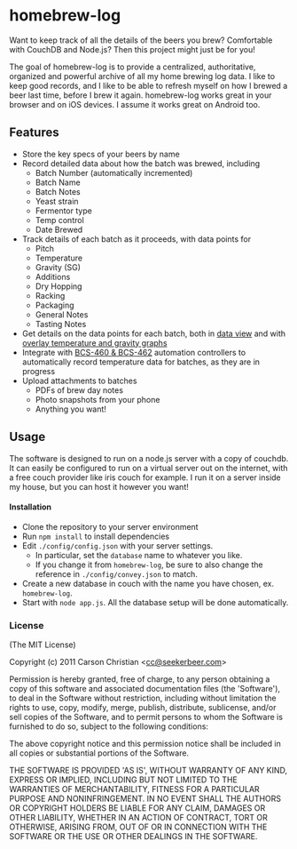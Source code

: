 # homebrew-log

Want to keep track of all the details of the beers you brew? Comfortable with CouchDB and Node.js? Then this project might just be for you!

The goal of homebrew-log is to provide a centralized, authoritative, organized and powerful archive of all my home brewing log data. I like to keep good records, and I like to be able to refresh myself on how I brewed a beer last time, before I brew it again. homebrew-log works great in your browser and on iOS devices. I assume it works great on Android too.

## Features

* Store the key specs of your beers by name
* Record detailed data about how the batch was brewed, including
	* Batch Number (automatically incremented)
	* Batch Name
	* Batch Notes
	* Yeast strain
	* Fermentor type
	* Temp control
	* Date Brewed
* Track details of each batch as it proceeds, with data points for
	* Pitch
	* Temperature
	* Gravity (SG)
	* Additions
	* Dry Hopping
	* Racking
	* Packaging
	* General Notes
	* Tasting Notes
* Get details on the data points for each batch, both in [data view][data-view] and with [overlay temperature and gravity graphs][graph-view]
* Integrate with [BCS-460 & BCS-462][ecc] automation controllers to automatically record temperature data for batches, as they are in progress
* Upload attachments to batches
	* PDFs of brew day notes
	* Photo snapshots from your phone
	* Anything you want!

## Usage

The software is designed to run on a node.js server with a copy of couchdb. It can easily be configured to run on a virtual server out on the internet, with a free couch provider like iris couch for example. I run it on a server inside my house, but you can host it however you want!

#### Installation

* Clone the repository to your server environment
* Run `npm install` to install dependencies
* Edit `./config/config.json` with your server settings.
	* In particular, set the `database` name to whatever you like.
	* If you change it from `homebrew-log`, be sure to also change the reference in `./config/convey.json` to match.
* Create a new database in couch with the name you have chosen, ex. `homebrew-log`.
* Start with `node app.js`. All the database setup will be done automatically.

### License 

(The MIT License)

Copyright (c) 2011 Carson Christian &lt;cc@seekerbeer.com&gt;

Permission is hereby granted, free of charge, to any person obtaining
a copy of this software and associated documentation files (the
'Software'), to deal in the Software without restriction, including
without limitation the rights to use, copy, modify, merge, publish,
distribute, sublicense, and/or sell copies of the Software, and to
permit persons to whom the Software is furnished to do so, subject to
the following conditions:

The above copyright notice and this permission notice shall be
included in all copies or substantial portions of the Software.

THE SOFTWARE IS PROVIDED 'AS IS', WITHOUT WARRANTY OF ANY KIND,
EXPRESS OR IMPLIED, INCLUDING BUT NOT LIMITED TO THE WARRANTIES OF
MERCHANTABILITY, FITNESS FOR A PARTICULAR PURPOSE AND NONINFRINGEMENT.
IN NO EVENT SHALL THE AUTHORS OR COPYRIGHT HOLDERS BE LIABLE FOR ANY
CLAIM, DAMAGES OR OTHER LIABILITY, WHETHER IN AN ACTION OF CONTRACT,
TORT OR OTHERWISE, ARISING FROM, OUT OF OR IN CONNECTION WITH THE
SOFTWARE OR THE USE OR OTHER DEALINGS IN THE SOFTWARE.

[data-view]: http://seekerbeer.com/shared-images/homebrew-log/05.png "05.png (1107×1049)"
[graph-view]: http://seekerbeer.com/shared-images/homebrew-log/06.png "06.png (1107×1049)"
[ecc]: http://www.embeddedcontrolconcepts.com/ "Welcome to Embedded Control Concepts"